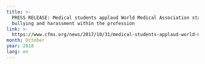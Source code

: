```yaml
---
title: >-
  PRESS RELEASE: Medical students applaud World Medical Association statement on
  bullying and harassment within the profession
link: >-
  https://www.cfms.org/news/2017/10/31/medical-students-applaud-world-medical-association-statement-on-bullying-and-harassment-within-the-profession.html
month: October
year: 2018
lang: en
---
```



